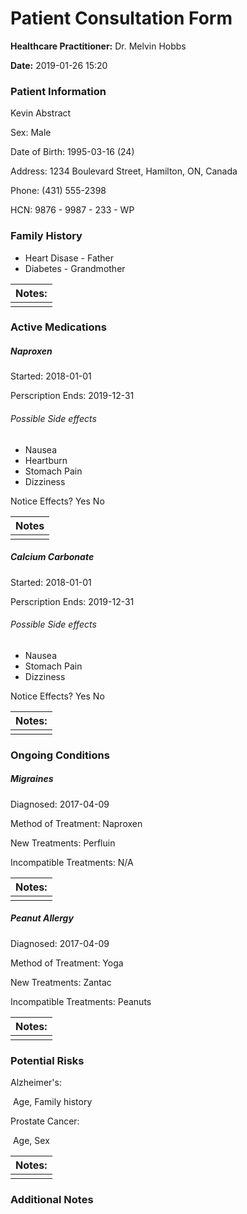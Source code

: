 # Patient Consultation Form

**Healthcare Practitioner:** 	Dr. Melvin Hobbs

**Date:** 2019-01-26	 15:20



### Patient Information

Kevin Abstract

Sex: 			Male

Date of Birth: 	1995-03-16 (24)

Address: 		1234 Boulevard Street, Hamilton, ON, Canada

Phone:			(431) 555-2398

HCN:			9876 - 9987 - 233 - WP



### Family History

- Heart Disase - Father
- Diabetes - Grandmother

| Notes: |
| ------ |
|        |





### Active Medications

##### Naproxen

Started: 				2018-01-01

Perscription Ends:	2019-12-31

###### Possible Side effects

- Nausea
- Heartburn
- Stomach Pain
- Dizziness

Notice Effects? 	Yes		No

| Notes |
| ----- |
|       |



##### Calcium Carbonate

Started: 				2018-01-01

Perscription Ends:	2019-12-31

###### Possible Side effects

- Nausea
- Stomach Pain
- Dizziness

Notice Effects? 	Yes		No

| Notes: |
| ------ |
|        |





### Ongoing Conditions

##### Migraines

Diagnosed:				2017-04-09

Method of Treatment:		Naproxen

New Treatments:			Perfluin

Incompatible Treatments:	N/A

| Notes: |
| ------ |
|        |



##### Peanut Allergy

Diagnosed:				2017-04-09

Method of Treatment:		Yoga

New Treatments:			Zantac

Incompatible Treatments:	Peanuts

| Notes: |
| ------ |
|        |





### Potential Risks

Alzheimer's:

​	Age, Family history



Prostate Cancer:

​	Age, Sex



| Notes: |
| ------ |
|        |



### Additional Notes

